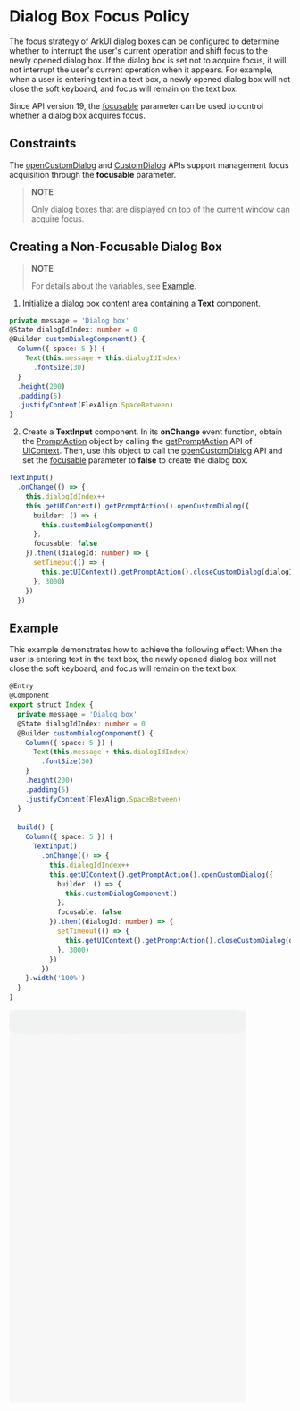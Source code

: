 # Dialog Box Focus Policy
The focus strategy of ArkUI dialog boxes can be configured to determine whether to interrupt the user's current operation and shift focus to the newly opened dialog box. If the dialog box is set not to acquire focus, it will not interrupt the user's current operation when it appears. For example, when a user is entering text in a text box, a newly opened dialog box will not close the soft keyboard, and focus will remain on the text box.

Since API version 19, the [focusable](../reference/apis-arkui/js-apis-promptAction.md#basedialogoptions11) parameter can be used to control whether a dialog box acquires focus.

## Constraints

The [openCustomDialog](arkts-uicontext-custom-dialog.md) and [CustomDialog](arkts-common-components-custom-dialog.md) APIs support management focus acquisition through the **focusable** parameter.

> **NOTE**
> 
> Only dialog boxes that are displayed on top of the current window can acquire focus.

## Creating a Non-Focusable Dialog Box

> **NOTE**
> 
> For details about the variables, see [Example](#example).

1. Initialize a dialog box content area containing a **Text** component.

  ```ts
  private message = 'Dialog box'
  @State dialogIdIndex: number = 0
  @Builder customDialogComponent() {
    Column({ space: 5 }) {
      Text(this.message + this.dialogIdIndex)
        .fontSize(30)
    }
    .height(200)
    .padding(5)
    .justifyContent(FlexAlign.SpaceBetween)
  }
  ```

2. Create a **TextInput** component. In its **onChange** event function, obtain the [PromptAction](../reference/apis-arkui/js-apis-arkui-UIContext.md#promptaction) object by calling the [getPromptAction](../reference/apis-arkui/js-apis-arkui-UIContext.md#getpromptaction) API of [UIContext](../reference/apis-arkui/js-apis-arkui-UIContext.md#uicontext). Then, use this object to call the [openCustomDialog](../reference/apis-arkui/js-apis-arkui-UIContext.md#opencustomdialog12) API and set the [focusable](../reference/apis-arkui/js-apis-promptAction.md#basedialogoptions11) parameter to **false** to create the dialog box.

  ```ts
  TextInput()
    .onChange(() => {
      this.dialogIdIndex++
      this.getUIContext().getPromptAction().openCustomDialog({
        builder: () => {
          this.customDialogComponent()
        },
        focusable: false
      }).then((dialogId: number) => {
        setTimeout(() => {
          this.getUIContext().getPromptAction().closeCustomDialog(dialogId);
        }, 3000)
      })
    })
  ```

## Example
This example demonstrates how to achieve the following effect: When the user is entering text in the text box, the newly opened dialog box will not close the soft keyboard, and focus will remain on the text box.
  ```ts
  @Entry
  @Component
  export struct Index {
    private message = 'Dialog box'
    @State dialogIdIndex: number = 0
    @Builder customDialogComponent() {
      Column({ space: 5 }) {
        Text(this.message + this.dialogIdIndex)
          .fontSize(30)
      }
      .height(200)
      .padding(5)
      .justifyContent(FlexAlign.SpaceBetween)
    }

    build() {
      Column({ space: 5 }) {
        TextInput()
          .onChange(() => {
            this.dialogIdIndex++
            this.getUIContext().getPromptAction().openCustomDialog({
              builder: () => {
                this.customDialogComponent()
              },
              focusable: false
            }).then((dialogId: number) => {
              setTimeout(() => {
                this.getUIContext().getPromptAction().closeCustomDialog(dialogId);
              }, 3000)
            })
          })
      }.width('100%')
    }
  }
  ```
![dialog-focusable-demo1](figures/dialog-focusable-demo1.gif)

